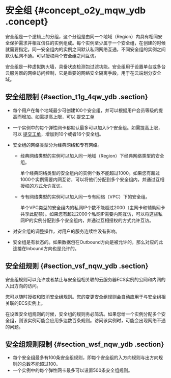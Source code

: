 # 安全组 {#concept_o2y_mqw_ydb .concept}

安全组是一个逻辑上的分组，这个分组是由同一个地域（Region）内具有相同安全保护需求并相互信任的实例组成。每个实例至少属于一个安全组，在创建的时候就需要指定。同一安全组内的实例之间默认私网网络互通，不同安全组的实例之间默认私网不通。可以授权两个安全组之间互访。

安全组是一种虚拟防火墙，具备状态检测包过滤功能。安全组用于设置单台或多台云服务器的网络访问控制，它是重要的网络安全隔离手段，用于在云端划分安全域。

## 安全组限制 {#section_t1g_4qw_ydb .section}

-   每个用户在每个地域最少可创建100个安全组，并可以根据用户会员等级的提高而增加。如需提高上限，可以 [提交工单](https://workorder-intl.console.aliyun.com/console.htm#/ticket/createIndex)
-   一个实例中的每个弹性网卡都默认最多可以加入5个安全组。如需提高上限，可以 [提交工单](https://workorder-intl.console.aliyun.com/console.htm#/ticket/createIndex)，增加到10个或者16个安全组。
-   安全组的网络类型分为经典网络和专有网络。
    -   经典网络类型的实例可以加入同一地域（Region）下经典网络类型的安全组。

        单个经典网络类型的安全组内的实例个数不能超过1000。如果您有超过1000个实例需要内网互访，可以将他们分配到多个安全组内，并通过互相授权的方式允许互访。

    -   专有网络类型的实例可以加入同一专有网络（VPC）下的安全组。

        单个VPC类型的安全组内的私网IP个数不能超过2000（主网卡和辅助网卡共享此配额）。如果您有超过2000个私网IP需要内网互访，可以将这些私网IP的实例分配到多个安全组内，并通过互相授权的方式允许互访。

-   对安全组的调整操作，对用户的服务连续性没有影响。
-   安全组是有状态的。如果数据包在Outbound方向是被允许的，那么对应的此连接在Inbound方向也是允许的。

## 安全组规则 {#section_vsf_nqw_ydb .section}

安全组规则可以允许或者禁止与安全组相关联的云服务器ECS实例的公网和内网的入出方向的访问。

您可以随时授权和取消安全组规则。您的变更安全组规则会自动应用于与安全组相关联的ECS实例上。

在设置安全组规则的时候，安全组的规则务必简洁。如果您给一个实例分配多个安全组，则该实例可能会应用多达数百条规则。访问该实例时，可能会出现网络不通的问题。

## 安全组规则限制 {#section_wsf_nqw_ydb .section}

-   每个安全组最多有100条安全组规则，即每个安全组的入方向规则与出方向规则的总数不能超过100。
-   一个实例中的每个弹性网卡最多可以设置500条安全组规则。

